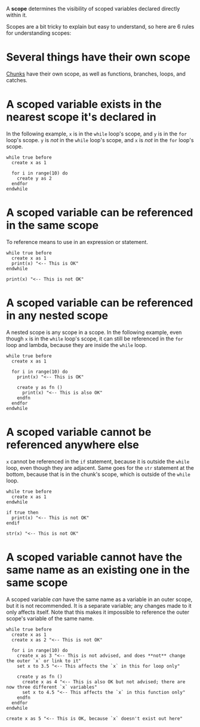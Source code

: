 A **scope** determines the visibility of scoped variables declared directly within it.

Scopes are a bit tricky to explain but easy to understand, so here are 6 rules for understanding scopes:

# Several things have their own scope

[Chunks](#Chunk) have their own scope, as well as functions, branches, loops, and catches.

# A scoped variable exists in the nearest scope it's declared in

In the following example, `x` is in the `while` loop's scope, and `y` is in the `for` loop's scope. `y` is *not* in the `while` loop's scope, and `x` is *not* in the `for` loop's scope.

```nanoscript
while true before
  create x as 1

  for i in range(10) do
    create y as 2
  endfor
endwhile
```

# A scoped variable can be referenced in the same scope

To reference means to use in an expression or statement.

```nanoscript
while true before
  create x as 1
  print(x) "<-- This is OK"
endwhile

print(x) "<-- This is not OK"
```

# A scoped variable can be referenced in any nested scope

A nested scope is any scope in a scope. In the following example, even though `x` is in the `while` loop's scope, it can still be referenced in the `for` loop and lambda, because they are inside the `while` loop.

```nanoscript
while true before
  create x as 1

  for i in range(10) do
    print(x) "<-- This is OK"

    create y as fn ()
      print(x) "<-- This is also OK"
    endfn
  endfor
endwhile
```

# A scoped variable cannot be referenced anywhere else

`x` cannot be referenced in the `if` statement, because it is outside the `while` loop, even though they are adjacent. Same goes for the `str` statement at the bottom, because that is in the chunk's scope, which is outside of the `while` loop.

```nanoscript
while true before
  create x as 1
endwhile

if true then
  print(x) "<-- This is not OK"
endif

str(x) "<-- This is not OK"
```

# A scoped variable cannot have the same name as an existing one in the same scope

A scoped variable *can* have the same name as a variable in an outer scope, but it is not recommended. It is a separate variable; any changes made to it only affects itself. Note that this makes it impossible to reference the outer scope's variable of the same name.

```nanoscript
while true before
  create x as 1
  create x as 2 "<-- This is not OK"

  for i in range(10) do
    create x as 3 "<-- This is not advised, and does **not** change the outer `x` or link to it"
    set x to 3.5 "<-- This affects the `x` in this for loop only"

    create y as fn ()
      create x as 4 "<-- This is also OK but not advised; there are now three different `x` variables"
      set x to 4.5 "<-- This affects the `x` in this function only"
    endfn
  endfor
endwhile

create x as 5 "<-- This is OK, because `x` doesn't exist out here"
```
